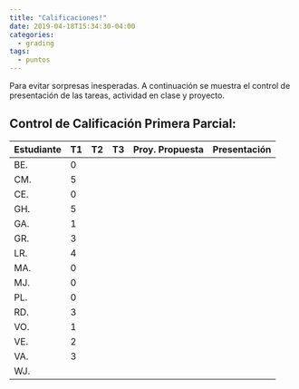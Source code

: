 ```yaml
---
title: "Calificaciones!"
date: 2019-04-18T15:34:30-04:00
categories:
  - grading
tags:
  - puntos
---
```


Para evitar sorpresas inesperadas. A continuación se muestra el control de presentación de las tareas, actividad en clase y proyecto.

## Control de Calificación Primera Parcial:

Estudiante  | T1 | T2 | T3 | Proy. Propuesta | Presentación
----------- | -- | -- | -- | --------------- | ------------
BE.         |  0 |    |    |                 |
CM.         |  5 |    |    |                 |
CE.         |  0 |    |    |                 |
GH.         |  5 |    |    |                 |
GA.         |  1 |    |    |                 |
GR.         |  3 |    |    |                 |
LR.         |  4 |    |    |                 |
MA.         |  0 |    |    |                 |
MJ.         |  0 |    |    |                 |
PL.         |  0 |    |    |                 |
RD.         |  3 |    |    |                 |
VO.         |  1 |    |    |                 |
VE.         |  2 |    |    |                 |
VA.         |  3 |    |    |                 |
WJ.         |    |    |    |                 |



